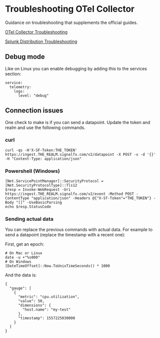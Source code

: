 # Troubleshooting OTel Collector

Guidance on troubleshooting that supplements the official guides.

[OTel Collector Troubleshooting](https://github.com/open-telemetry/opentelemetry-collector/blob/main/docs/troubleshooting.md)

[Splunk Distribution Troubleshooting](https://github.com/signalfx/splunk-otel-collector/blob/main/docs/troubleshooting.md)

## Debug mode

Like on Linux you can enable debugging by adding this to the services section:
```
service:
  telemetry:
    logs:
      level: "debug"
```

## Connection issues

One check to make is if you can send a datapoint. Update the token and realm and use the following commands.

### curl

```
curl -qs -H'X-SF-Token:THE_TOKEN' https://ingest.THE_REALM.signalfx.com/v2/datapoint -X POST -v -d '{}' -H "Content-Type: application/json"
```

### Powershell (Windows)

```
[Net.ServicePointManager]::SecurityProtocol = [Net.SecurityProtocolType]::Tls12
$resp = Invoke-WebRequest -Uri https://ingest.THE_REALM.signalfx.com/v2/event -Method POST -ContentType "application/json" -Headers @{"X-Sf-Token"="THE_TOKEN"} -Body "[]" -UseBasicParsing
echo $resp.StatusCode
```

### Sending actual data

You can replace the previous commands with actual data. For example to send a datapoint (replace the timestamp with a recent one):

First, get an epoch:

```
# On Mac or Linux
date -u +"%s000"
# On Windows
[DateTimeOffset]::Now.ToUnixTimeSeconds() * 1000
```

And the data is:
```
{
  "gauge": [
    {
      "metric": "cpu.utilization",
      "value": 50,
      "dimensions": {
        "host.name": "my-test"
      },
      "timestamp": 1557225030000
    }
  ]
}
 